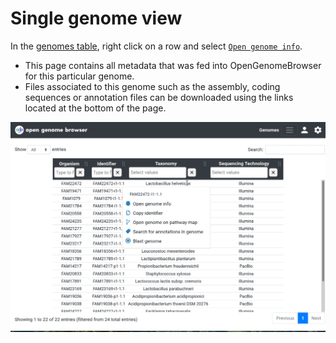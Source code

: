 <link rel="shortcut icon" type="image/svg+xml" href="/opengenomebrowser/favicon.svg">

# Single genome view

In the [genomes table](https://opengenomebrowser.bioinformatics.unibe.ch/genomes), right click on a row and
select [`Open genome info`](https://opengenomebrowser.bioinformatics.unibe.ch/genome/FAM18356-i1-1.1/).

  - This page contains all metadata that was fed into OpenGenomeBrowser for this particular genome.
  - Files associated to this genome such as the assembly, coding sequences or annotation files can be downloaded using the links located at the bottom of the page.

![genome detail demo](../media/genome-detail.apng)
